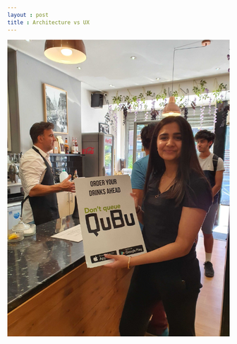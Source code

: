 ```yaml
---
layout : post
title : Architecture vs UX
---
```


![Review of first week at QuBu](/images/deli-pic.jpeg)